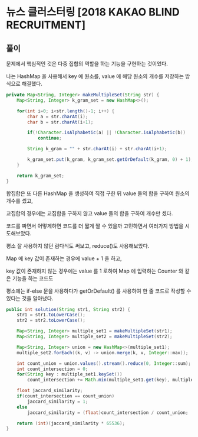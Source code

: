 # 뉴스 클러스터링 [2018 KAKAO BLIND RECRUITMENT]

## 풀이

문제에서 핵심적인 것은 다중 집합의 역할을 하는 기능을 구현하는 것이었다.

나는 HashMap 을 사용해서 key 에 원소를, value 에 해당 원소의 개수를 저장하는 방식으로 해결했다.

```java
private Map<String, Integer> makeMultipleSet(String str) {
    Map<String, Integer> k_gram_set = new HashMap<>();

    for(int i=0; i<str.length()-1; i++) {
        char a = str.charAt(i);
        char b = str.charAt(i+1);

        if(!Character.isAlphabetic(a) || !Character.isAlphabetic(b))
            continue;

        String k_gram = "" + str.charAt(i) + str.charAt(i+1);

        k_gram_set.put(k_gram, k_gram_set.getOrDefault(k_gram, 0) + 1);
    }

    return k_gram_set;
}
```

합집합은 또 다른 HashMap 을 생성하여 직접 구한 뒤 value 들의 합을 구하여 원소의 개수를 셌고,

교집합의 경우에는 교집합을 구하지 않고 value 들의 합을 구하여 개수만 셌다.

코드를 짜면서 어떻게하면 코드를 더 짧게 짤 수 있을까 고민하면서 여러가지 방법을 시도해보았다.

평소 잘 사용하지 않던 람다식도 써보고, reduce()도 사용해보았다.

Map 에 key 값이 존재하는 경우에 value + 1 을 하고,

key 값이 존재하지 않는 경우에는 value 를 1 로하여 Map 에 입력하는 Counter 와 같은 기능을 하는 코드도

평소에는 if-else 문을 사용하다가 getOrDefault() 를 사용하여 한 줄 코드로 작성할 수 있다는 것을 알아냈다.

```java
public int solution(String str1, String str2) {
    str1 = str1.toLowerCase();
    str2 = str2.toLowerCase();

    Map<String, Integer> multiple_set1 = makeMultipleSet(str1);
    Map<String, Integer> multiple_set2 = makeMultipleSet(str2);

    Map<String, Integer> union = new HashMap<>(multiple_set1);
    multiple_set2.forEach((k, v) -> union.merge(k, v, Integer::max));

    int count_union = union.values().stream().reduce(0, Integer::sum);
    int count_intersection = 0;
    for(String key : multiple_set1.keySet())
        count_intersection += Math.min(multiple_set1.get(key), multiple_set2.getOrDefault(key, 0));

    float jaccard_similarity;
    if(count_intersection == count_union)
        jaccard_similarity = 1;
    else
        jaccard_similarity = (float)count_intersection / count_union;

    return (int)(jaccard_similarity * 65536);
}
```

